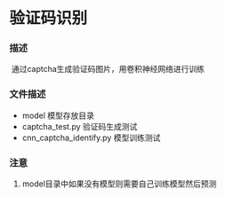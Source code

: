 # 验证码识别

### 描述

​	通过captcha生成验证码图片，用卷积神经网络进行训练

### 文件描述

- model   模型存放目录
- captcha_test.py 验证码生成测试
- cnn_captcha_identify.py 模型训练测试



### 注意

1. model目录中如果没有模型则需要自己训练模型然后预测